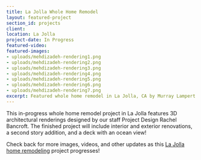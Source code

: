 ```yaml
---
title: La Jolla Whole Home Remodel
layout: featured-project
section_id: projects
client:
location: La Jolla
project-date: In Progress
featured-video:
featured-images:
- uploads/mehdizadeh-rendering1.png
- uploads/mehdizadeh-rendering2.png
- uploads/mehdizadeh-rendering3.png
- uploads/mehdizadeh-rendering4.png
- uploads/mehdizadeh-rendering5.png
- uploads/mehdizadeh-rendering6.png
- uploads/mehdizadeh-rendering7.png
excerpt: Featured whole home remodel in La Jolla, CA by Murray Lampert. Check out images, videos, and more of this and other home remodeling projects in San Diego.
---
```


This in-progress whole home remodel project in La Jolla features 3D architectural renderings designed by our staff Project Design Rachel Bancroft. The finished project will include interior and exterior renovations, a second story addition, and a deck with an ocean view!

Check back for more images, videos, and other updates as this [La Jolla home remodeling](/service-locations/la-jolla-design-build-and-remodel-services/) project progresses!
